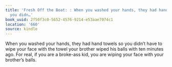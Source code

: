 ```yaml
---
title: 'Fresh Off the Boat: : When you washed your hands, they had hand towels so
  you didn…'
book_uuid: 2f50f3c0-5652-4576-9214-e53aae7074c1
location: '660'
source: kindle
---
```


When you washed your hands, they had hand towels so you didn’t have to wipe your face with the towel your brother wiped his balls with ten minutes ago. For real, if you are a broke-ass kid, you are wiping your face with your brother’s balls.